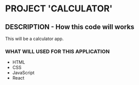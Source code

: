 # PROJECT 'CALCULATOR'

## DESCRIPTION - How this code will works

This will be a calculator app.

### WHAT WILL USED FOR THIS APPLICATION

- HTML<br/>
- CSS<br/>
- JavaScript<br/>
- React
